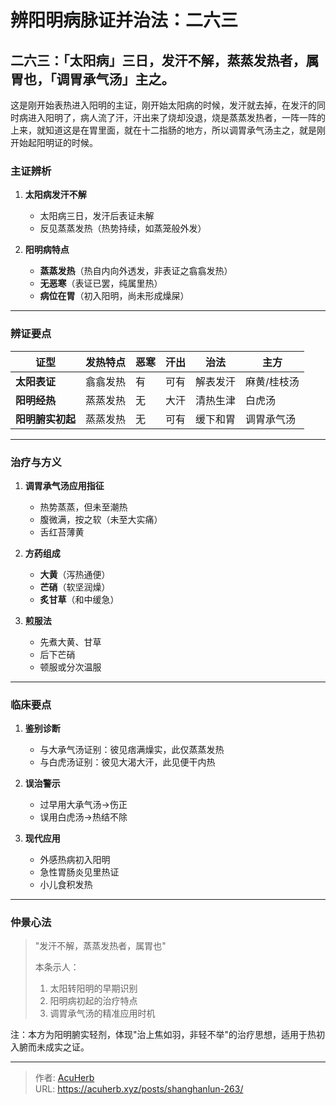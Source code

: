 # 辨阳明病脉证并治法：二六三


## 二六三：「太阳病」三日，发汗不解，蒸蒸发热者，属胃也，「调胃承气汤」主之。

<!--more-->

这是刚开始表热进入阳明的主证，刚开始太阳病的时候，发汗就去掉，在发汗的同时病进入阳明了，病人流了汗，汗出来了烧却没退，烧是蒸蒸发热者，一阵一阵的上来，就知道这是在胃里面，就在十二指肠的地方，所以调胃承气汤主之，就是刚开始起阳明证的时候。

### **主证辨析**  
1. **太阳病发汗不解**  
   - 太阳病三日，发汗后表证未解  
   - 反见蒸蒸发热（热势持续，如蒸笼般外发）  

2. **阳明病特点**  
   - **蒸蒸发热**（热自内向外透发，非表证之翕翕发热）  
   - **无恶寒**（表证已罢，纯属里热）  
   - **病位在胃**（初入阳明，尚未形成燥屎）  

---

### **辨证要点**  
| **证型**         | **发热特点** | **恶寒** | **汗出** | **治法**       | **主方**     |  
|-------------------|--------------|----------|----------|----------------|--------------|  
| **太阳表证**     | 翕翕发热     | 有       | 可有     | 解表发汗       | 麻黄/桂枝汤  |  
| **阳明经热**     | 蒸蒸发热     | 无       | 大汗     | 清热生津       | 白虎汤       |  
| **阳明腑实初起** | 蒸蒸发热     | 无       | 可有     | 缓下和胃       | 调胃承气汤   |  

---

### **治疗与方义**  
1. **调胃承气汤应用指征**  
   - 热势蒸蒸，但未至潮热  
   - 腹微满，按之软（未至大实痛）  
   - 舌红苔薄黄  

2. **方药组成**  
   - **大黄**（泻热通便）  
   - **芒硝**（软坚润燥）  
   - **炙甘草**（和中缓急）  

3. **煎服法**  
   - 先煮大黄、甘草  
   - 后下芒硝  
   - 顿服或分次温服  

---

### **临床要点**  
1. **鉴别诊断**  
   - 与大承气汤证别：彼见痞满燥实，此仅蒸蒸发热  
   - 与白虎汤证别：彼见大渴大汗，此见便干内热  

2. **误治警示**  
   - 过早用大承气汤→伤正  
   - 误用白虎汤→热结不除  

3. **现代应用**  
   - 外感热病初入阳明  
   - 急性胃肠炎见里热证  
   - 小儿食积发热  

---

### **仲景心法**  
> "发汗不解，蒸蒸发热者，属胃也"  
>   
> 本条示人：  
> 1. 太阳转阳明的早期识别  
> 2. 阳明病初起的治疗特点  
> 3. 调胃承气汤的精准应用时机  

注：本方为阳明腑实轻剂，体现"治上焦如羽，非轻不举"的治疗思想，适用于热初入腑而未成实之证。

---

> 作者: [AcuHerb](https://acuherb.xyz)  
> URL: https://acuherb.xyz/posts/shanghanlun-263/  

